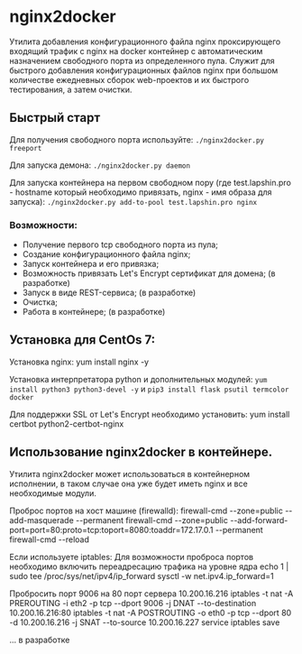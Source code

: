# nginx2docker

Утилита добавления конфигурационного файла nginx проксирующего входящий трафик c nginx на docker контейнер с автоматическим назначением свободного порта из определенного пула. Служит для быстрого добавления конфигурационных файлов nginx при большом количестве ежедневных сборок web-проектов и их быстрого тестирования, а затем очистки.

## Быстрый старт

Для получения свободного порта используйте:
`./nginx2docker.py freeport`

Для запуска демона:
`./nginx2docker.py daemon`

Для запуска контейнера на первом свободном пору (где test.lapshin.pro - hostname который необходимо привязать, nginx - имя образа для запуска):
`./nginx2docker.py add-to-pool test.lapshin.pro nginx`

### Возможности:
* Получение первого tcp свободного порта из пула;
* Создание конфигурационного файла nginx;
* Запуск контейнера и его привязка;
* Возможность привязать Let's Encrypt сертификат для домена; (в разработке)
* Запуск в виде REST-сервиса; (в разработке)
* Очистка;
* Работа в контейнере; (в разработке)

## Установка для CentOs 7:

Установка nginx:
yum install nginx -y

Установка интерпретатора python и дополнительных модулей:
`yum install python3 python3-devel -y` и 
`pip3 install flask psutil termcolor docker`

Для поддержки SSL от Let's Encrypt необходимо установить:
yum install certbot python2-certbot-nginx

## Использование nginx2docker в контейнере.
Утилита nginx2docker может использоваться в контейнерном исполнении, в таком случае она уже будет иметь nginx и все необходимые модули.

Проброс портов на хост машине (firewalld):
firewall-cmd --zone=public --add-masquerade --permanent
firewall-cmd --zone=public --add-forward-port=port=80:proto=tcp:toport=8080:toaddr=172.17.0.1 --permanent
firewall-cmd --reload

Если используете iptables:
Для возможности проброса портов необходимо включить переадресацию трафика на уровне ядра
echo 1 | sudo tee /proc/sys/net/ipv4/ip_forward
sysctl -w net.ipv4.ip_forward=1

Пробросить порт 9006 на 80 порт сервера 10.200.16.216
iptables -t nat -A PREROUTING -i eth2 -p tcp --dport 9006 -j DNAT --to-destination 10.200.16.216:80
iptables -t nat -A POSTROUTING -o eth0 -p tcp --dport 80 -d 10.200.16.216 -j SNAT --to-source 10.200.16.227
service iptables save

... в разработке
